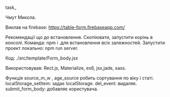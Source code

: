 task_

Чмут Микола.

Виклав на firebase: https://table-form.firebaseapp.com/

Рекомендації що до  встановлення.
Скопіювати, запустити корінь в консолі.
Команда: npm i .для встановлення всіх залежностей.
Запустити проект локально: npm run server.

Код: ./src/template/Form_body.jsx

Використовував: Rect.js, Materialize, es6, jsx,jade, sass.

Функція source_m_w , age_source робить сортування по віку і статі. 
localStorage_setItem: задає localStorage.
del_event: видаляє.
submit_form_body: добавляє користувача.
